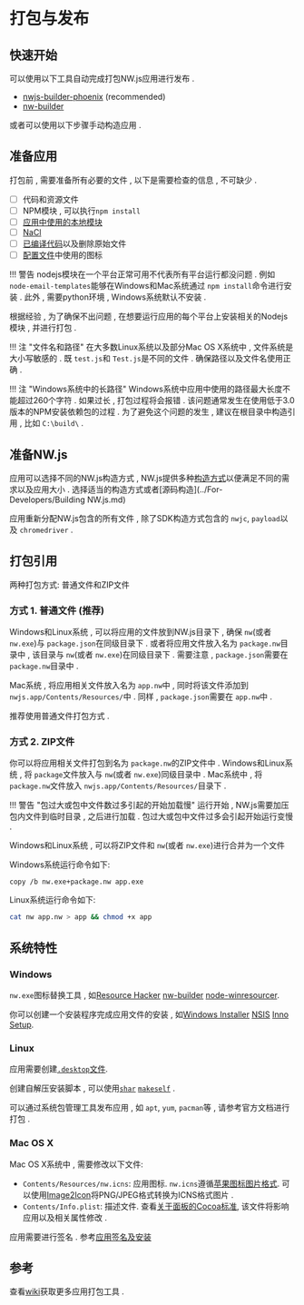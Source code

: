 # 打包与发布

## 快速开始

可以使用以下工具自动完成打包NW.js应用进行发布 . 

* [nwjs-builder-phoenix](https://github.com/evshiron/nwjs-builder-phoenix) (recommended)
* [nw-builder](https://github.com/nwjs-community/nw-builder)

或者可以使用以下步骤手动构造应用 . 

## 准备应用

打包前 , 需要准备所有必要的文件 , 以下是需要检查的信息 , 不可缺少 . 

* [ ] 代码和资源文件
* [ ] NPM模块 , 可以执行`npm install`
* [ ] [应用中使用的本地模块](Advanced/Use-Native-Node-Modules.md)
* [ ] [NaCl](Advanced/Use-NaCl-in-NW.js.md)
* [ ] [已编译代码](Advanced/Protect-JavaScript-Source-Code.md)以及删除原始文件
* [ ] [配置文件](../References/Manifest-Format.md#icon)中使用的图标

!!! 警告
	nodejs模块在一个平台正常可用不代表所有平台运行都没问题 . 例如 `node-email-templates`能够在Windows和Mac系统通过 `npm install`命令进行安装 . 此外 , 需要python环境 , Windows系统默认不安装 . 
    
根据经验 , 为了确保不出问题 , 在想要运行应用的每个平台上安装相关的Nodejs模块 , 并进行打包 . 

!!! 注 "文件名和路径"
	在大多数Linux系统以及部分Mac OS X系统中 , 文件系统是大小写敏感的 . 既 `test.js`和 `Test.js`是不同的文件 . 确保路径以及文件名使用正确 . 

!!! 注 "Windows系统中的长路径"
	Windows系统中应用中使用的路径最大长度不能超过260个字符 . 如果过长 , 打包过程将会报错 . 该问题通常发生在使用低于3.0版本的NPM安装依赖包的过程 . 为了避免这个问题的发生 , 建议在根目录中构造引用 , 比如 `C:\build\` . 

## 准备NW.js

应用可以选择不同的NW.js构造方式 , NW.js提供多种[构造方式](Advanced/Build-Flavors.md)以便满足不同的需求以及应用大小 . 选择适当的构造方式或者[源码构造](../For-Developers/Building NW.js.md)

应用重新分配NW.js包含的所有文件 , 除了SDK构造方式包含的 `nwjc`, `payload`以及 `chromedriver` . 


## 打包引用

两种打包方式: 普通文件和ZIP文件

### 方式 1. 普通文件 (推荐)

Windows和Linux系统 , 可以将应用的文件放到NW.js目录下 , 确保 `nw`(或者 `nw.exe`)与 `package.json`在同级目录下 . 或者将应用文件放入名为 `package.nw`目录中 , 该目录与 `nw`(或者 `nw.exe`)在同级目录下 . 需要注意 , `package.json`需要在 `package.nw`目录中 . 

Mac系统 , 将应用相关文件放入名为 `app.nw`中 , 同时将该文件添加到 `nwjs.app/Contents/Resources/`中 . 同样 , `package.json`需要在 `app.nw`中 . 

推荐使用普通文件打包方式 . 

### 方式 2. ZIP文件

你可以将应用相关文件打包到名为 `package.nw`的ZIP文件中 . Windows和Linux系统 , 将 `package`文件放入与 `nw`(或者 `nw.exe`)同级目录中 . Mac系统中 , 将 `package.nw`文件放入 `nwjs.app/Contents/Resources/`目录下 . 

!!! 警告 "包过大或包中文件数过多引起的开始加载慢"
	运行开始 , NW.js需要加压包内文件到临时目录 , 之后进行加载 . 包过大或包中文件过多会引起开始运行变慢 . 

Windows和Linux系统 , 可以将ZIP文件和 `nw`(或者 `nw.exe`)进行合并为一个文件

Windows系统运行命令如下:
```batch
copy /b nw.exe+package.nw app.exe
```
Linux系统运行命令如下:
```bash
cat nw app.nw > app && chmod +x app 
```

## 系统特性

### Windows

`nw.exe`图标替换工具 , 如[Resource Hacker](http://www.angusj.com/resourcehacker/) [nw-builder](https://github.com/mllrsohn/node-webkit-builder) [node-winresourcer](https://github.com/felicienfrancois/node-winresourcer).

你可以创建一个安装程序完成应用文件的安装 , 如[Windows Installer](https://msdn.microsoft.com/en-us/library/cc185688(VS.85).aspx) [NSIS](http://nsis.sourceforge.net/Main_Page) [Inno Setup](http://www.jrsoftware.org/isinfo.php).

### Linux

应用需要创建[`.desktop`文件](https://wiki.archlinux.org/index.php/Desktop_Entries).

创建自解压安装脚本 , 可以使用[`shar`](https://en.wikipedia.org/wiki/Shar) [`makeself`](http://stephanepeter.com/makeself/) . 

可以通过系统包管理工具发布应用 , 如 `apt`, `yum`, `pacman`等 , 请参考官方文档进行打包 . 

### Mac OS X

Mac OS X系统中 , 需要修改以下文件:

* `Contents/Resources/nw.icns`: 应用图标. `nw.icns`遵循[苹果图标图片格式](https://en.wikipedia.org/wiki/Apple_Icon_Image_format). 可以使用[Image2Icon](http://www.img2icnsapp.com/)将PNG/JPEG格式转换为ICNS格式图片 .
* `Contents/Info.plist`: 描述文件. 查看[关于面板的Cocoa标准](http://cocoadevcentral.com/articles/000071.php), 该文件将影响应用以及相关属性修改 .

应用需要进行签名 . 参考[应用签名及安装](https://developer.apple.com/library/mac/documentation/IDEs/Conceptual/AppDistributionGuide/DistributingApplicationsOutside/DistributingApplicationsOutside.html)              

## 参考

查看[wiki](https://github.com/nwjs/nw.js/wiki/How-to-package-and-distribute-your-apps)获取更多应用打包工具 .
